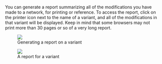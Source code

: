 You can generate a report summarizing all of the modifications you have made to a network, for printing
or reference. To access the report, click on the printer icon next to the name of a variant, and all
of the modifications in that variant will be displayed. Keep in mind that some browsers may not print
more than 30 pages or so of a very long report.

<figure>
  <img src="/img/select-report.png" />
  <figcaption>Generating a report on a variant</figcaption>
</figure>

<figure>
  <img src="/img/report.png" />
  <figcaption>A report for a variant</figcaption>
</figure>
